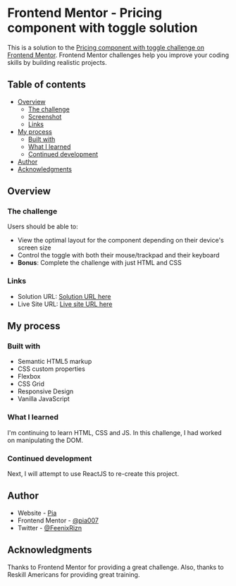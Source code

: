 # Frontend Mentor - Pricing component with toggle solution

This is a solution to the [Pricing component with toggle challenge on Frontend Mentor](https://www.frontendmentor.io/challenges/pricing-component-with-toggle-8vPwRMIC). Frontend Mentor challenges help you improve your coding skills by building realistic projects. 

## Table of contents

- [Overview](#overview)
  - [The challenge](#the-challenge)
  - [Screenshot](#screenshot)
  - [Links](#links)
- [My process](#my-process)
  - [Built with](#built-with)
  - [What I learned](#what-i-learned)
  - [Continued development](#continued-development)
- [Author](#author)
- [Acknowledgments](#acknowledgments)


## Overview

### The challenge

Users should be able to:

- View the optimal layout for the component depending on their device's screen size
- Control the toggle with both their mouse/trackpad and their keyboard
- **Bonus**: Complete the challenge with just HTML and CSS

### Links

- Solution URL: [Solution URL here](https://github.com/Pia007/PricingToggle)
- Live Site URL: [Live site URL here](https://pia007.github.io/PricingToggle/)

## My process

### Built with

- Semantic HTML5 markup
- CSS custom properties
- Flexbox
- CSS Grid
- Responsive Design
- Vanilla JavaScript

### What I learned

I'm continuing to learn HTML, CSS and JS. In this challenge, I had worked on manipulating the DOM. 

### Continued development

Next, I will attempt to use ReactJS to re-create this project.

## Author

- Website - [Pia](https://www.linkedin.com/in/pia-torain-dev)
- Frontend Mentor - [@pia007](https://www.frontendmentor.io/profile/@pia007)
- Twitter - [@FeenixRizn](https://www.twitter.com/FeenixRizn)


## Acknowledgments

Thanks to Frontend Mentor for providing a great challenge. Also, thanks to Reskill Americans for providing great training.

